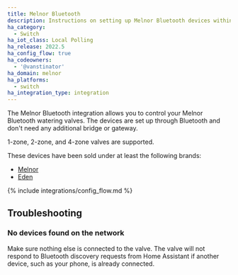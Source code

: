 ```yaml
---
title: Melnor Bluetooth
description: Instructions on setting up Melnor Bluetooth devices within Home Assistant.
ha_category:
  - Switch
ha_iot_class: Local Polling
ha_release: 2022.5
ha_config_flow: true
ha_codeowners:
  - '@vanstinator'
ha_domain: melnor
ha_platforms:
  - switch
ha_integration_type: integration
---
```


The Melnor Bluetooth integration allows you to control your Melnor Bluetooth watering valves.
The devices are set up through Bluetooth and don't need any additional bridge or gateway.

1-zone, 2-zone, and 4-zone valves are supported.

These devices have been sold under at least the following brands:

- [Melnor](https://melnor.com/)
- [Eden](https://edengarden.com/)

{% include integrations/config_flow.md %}

## Troubleshooting

### No devices found on the network

Make sure nothing else is connected to the valve. The valve will not respond to Bluetooth discovery requests from Home Assistant if another device, such as your phone, is already connected.
